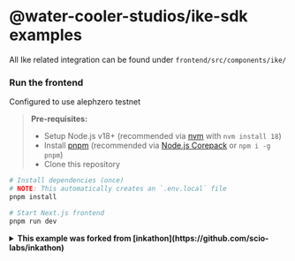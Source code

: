 # @water-cooler-studios/ike-sdk examples

All Ike related integration can be found under `frontend/src/components/ike/`

### Run the frontend

Configured to use alephzero testnet

> **Pre-requisites:**
>
> - Setup Node.js v18+ (recommended via [nvm](https://github.com/nvm-sh/nvm) with `nvm install 18`)
> - Install [pnpm](https://pnpm.io/installation) (recommended via [Node.js Corepack](https://nodejs.org/api/corepack.html) or `npm i -g pnpm`)
> - Clone this repository

```bash
# Install dependencies (once)
# NOTE: This automatically creates an `.env.local` file
pnpm install

# Start Next.js frontend
pnpm run dev
```

<details>
<summary><strong>This example was forked from [inkathon](https://github.com/scio-labs/inkathon) </strong></summary>
</details>
